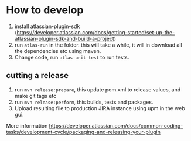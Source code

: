# How to develop

1. install atlassian-plugin-sdk (https://developer.atlassian.com/docs/getting-started/set-up-the-atlassian-plugin-sdk-and-build-a-project)
2. run `atlas-run` in the folder.
   this will take a while, it will in download all the dependencies etc using maven.
3. Change code, run `atlas-unit-test` to run tests.

## cutting a release

1. run `mvn release:prepare`, this update pom.xml to release values, and make git tags etc
2. run `mvn release:perform`, this builds, tests and packages.
3. Upload resulting file to production JIRA instance using upm in the web gui.

More information https://developer.atlassian.com/docs/common-coding-tasks/development-cycle/packaging-and-releasing-your-plugin
